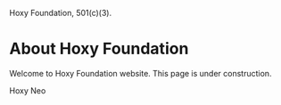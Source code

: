 Hoxy Foundation, 501(c)(3).

# About Hoxy Foundation

Welcome to Hoxy Foundation website. This page is under construction.

Hoxy Neo
